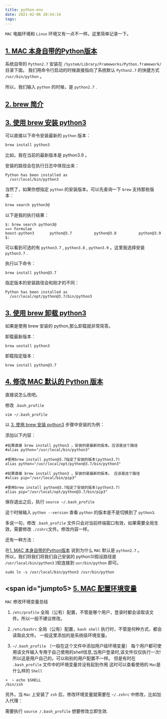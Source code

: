 ```yaml
---
title: python-env
date: 2021-02-06 20:54:14
tags:
---
```


`MAC` 电脑环境和 `Linux` 环境又有一点不一样。这里简单记录一下。

<!-- more -->


## <span id="jumpto1"> [1. MAC 本身自带的Python版本](#1) </span>

系统自带的 `Python2.7` 安装在 `/System/Library/Frameworks/Python.framework/` 目录下面。
我们用命令行启动的时候直接指向了系统默认 `Python2.7` 的快捷方式 `/usr/bin/python` 。

所以，我们输入 `python` 的时候，是 `python2.7` .

## <span id="jumpto2"> [2. brew 简介](#2) </span>




## <span id="jumpto3"> [3. 使用 brew 安装 python3](#3) </span>

可以直接以下命令安装最新的 `python`  版本：

``` bash
brew install python3
```

比如，我在当前的最新版本是 python3.9 。

安装的路径会在执行日志中体现出来：

```
Python has been installed as
  /usr/local/bin/python3
```

当然了，如果你想指定 `python` 的安装版本。可以先查询一下 `brew` 支持那些版本：

``` bash
brew search python3@
```

以下是我的执行结果：

```
$: brew search python3@
==> Formulae
boost-python3       python@3.7          python@3.8          python@3.9
$:
```
可以看到可选的有 `python3.7` , `python3.8` , `python3.9` 。这里我选择安装 `python3.7` .

执行以下命令：

```
brew install python@3.7
```

指定版本的安装路径会和刚才的不同：

```
Python has been installed as
  /usr/local/opt/python@3.7/bin/python3
```



## <span id="jumpto3"> [3. 使用 brew 卸载 python3](#3) </span>

如果是使用 brew 安装的 python,那么卸载就非常简答。

卸载最新版本：

```
brew unstall python3
```

卸载指定版本：
```
brew install python@3.7
```

## <span id="jumpto4"> [4. 修改 MAC 默认的 Python 版本](#4) </span>

直接说怎么改吧。

修改 `.bash_profile`

```
vim ~/.bash_profile
```

以 [3. 使用 brew 安装 python3](#jumpto3) 步骤中安装的为例：

添加以下内容：

```
#如果直接 brew install python3 ，安装的是最新的版本。应该是这个路径
#alias python="/usr/local/bin/python3"

#使用brew install python@3.7指定了安装的版本(python3.7)
alias python="/usr/local/opt/python@3.7/bin/python3"

#如果直接 brew install python3 ，安装的是最新的版本。 应该是这个路径
#alias pip="/usr/local/bin/pip3"

#使用brew install python@3.7指定了安装的版本(python3.7)
alias pip="/usr/local/opt/python@3.7/bin/pip3"

```

保存退出之后，执行 `source ~/.bash_profile`


这个时候输入 `python --version` 查看 `python` 的版本是不是切换到了 `python3`.

多说一句，修改 `.bash_profile` 文件只会对当前终端窗口有效，如果需要全局生效，需要修改 `./zshrc`文件。修改内容一样。

还有一种方法：

在[1. MAC 本身自带的Python版本](#jumpto1) 说到为什么 `MAC` 默认是 `python2.7` 。  
所以，我们将我们将我们自己安装的 python3(假设路径是 `/usr/local/bin/python3` )软连接到 `usr/bin/python` 即可。

```
sudo ln -s /usr/local/bin/python3 /usr/bin/python
```


## <span id="jumpto5> [5. MAC 配置环境变量](#5) </span>

`MAC` 修改环境变量总结
1. `/etc/profile`
全局（公有）配置，不管是哪个用户，登录时都会读取该文件。所以一般不建议修改。

2. `/etc/bashrc`
全局（公有）配置，`bash shell` 执行时，不管是何种方式，都会读取此文件。 一般这里添加的是系统级环境变量。

3. `~/.bash_profile` （一般在这个文件中添加用户级环境变量）
每个用户都可使用该文件输入专用于自己使用的shell信息,当用户登录时,该文件仅仅执行一次! 所以这是用户自己的。可以和别的用户配置不一样。
但是有时在 `.bash_profile` 文件中的环境变量并没有起到作用
这时可以查看使用的 `Mac`是什么样的 `Shell`
```
➜  ~ echo $SHELL
/bin/zsh

```

另外，当 `Mac` 上安装了 `zsh` 后，修改环境变量就需要在 `~/.zshrc` 中修改，比如加入代理：

需要执行 `source /.bash_profile` 想要修改立即生效.

